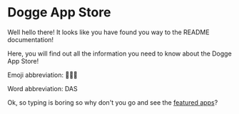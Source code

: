# Dogge App Store

Well hello there! It looks like you have found you way to the README documentation!

Here, you will find out all the information you need to know about the Dogge App Store!

Emoji abbreviation: 🐶🍎🧺

Word abbreviation: DAS

Ok, so typing is boring so why don't you go and see the <a href="https://doggegamingtime.github.io/Dogge-App-Store/featured" target="_blank">featured apps</a>?
